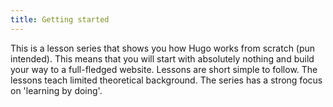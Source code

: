 ```yaml
---
title: Getting started
---
```


This is a lesson series that shows you how Hugo works from scratch (pun intended). This means that you will start with absolutely nothing and build your way to a full-fledged website. Lessons are short simple to follow. The lessons teach limited theoretical background. The series has a strong focus on 'learning by doing'.